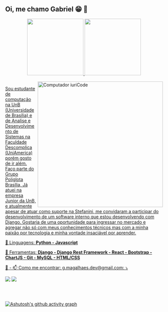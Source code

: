 ## Oi, me chamo Gabriel 😁 👋
<div align="center">
  <a href="https://github.com/GMN-dev">
  <img height="180em" src="https://github-readme-stats.vercel.app/api?username=GMN-dev&show_icons=true&theme=tokyonight&include_all_commits=true&count_private=true"/>
  <img height="180em" src="https://github-readme-stats.vercel.app/api/top-langs/?username=GMN-dev&layout=compact&langs_count=7&theme=tokyonight"/>
</div>
<div style="display: inline_block"><br>
 <img src="https://raw.githubusercontent.com/MicaelliMedeiros/micaellimedeiros/master/image/computer-illustration.png" min-width="400px" max-width="400px" width="400px" align="right" alt="Computador iuriCode">

<p align="left"> 
Sou estudante de computação na UnB (Universidade de Brasília) e de Analise e Desenvolvimento de Sistemas na Faculdade Descomplica (UniAmerica) porém gosto de ir além. Faço parte do Grupo Poliglota Brasília, Já atuei na empresa Junior da UnB, e atualmente apesar de atuar como suporte na Stefanini, me convidaram a participar do desenvolvimento de um software interno que estou desenvolvendo com Django. Gostaria de uma oportunidade para ingressar no mercado e agregar não só com meus conhecimentos técnicos mas com a minha paixão por tecnologia e minha vontade insaciável por aprender.
</p>

<p align="left">
  🦄 Linguagens: <strong>Python - Javascript</strong>
</p>

<p align="left">
  💼 Ferramentas: <strong>Django - Django Rest Framework - React - Bootstrap - ChartJS - Git - MySQL - HTML/CSS </strong>
</p>

<p align="left">
  💌 - 📫 Como me encontrar: g.magalhaes.dev@gmail.com: ⤵️
</p>

<p align="left">

  <a href="https://www.linkedin.com/in/gabriel-magalh%C3%A3es-b98a341ab/" alt="Linkedin">
  <img src="https://img.shields.io/badge/-Linkedin-0e76a8?style=flat-square&logo=Linkedin&logoColor=white&link=LINK-DO-SEU-LINKEDIN" /></a>

  <a href="https://www.instagram.com/magalhaes.dev/" alt="Instagram">
  <img src="https://img.shields.io/badge/-Instagram-DF0174?style=flat-square&labelColor=DF0174&logo=instagram&logoColor=white&link=LINK-DO-SEU-INSTAGRAM"/></a>
</p>  

</div>
  
  ##
 
<div> 
<br>

[![Ashutosh's github activity graph](https://github-readme-activity-graph.vercel.app/graph?username=GMN-dev&theme=dracula)](https://github.com/ashutosh00710/github-readme-activity-graph)
</div>
